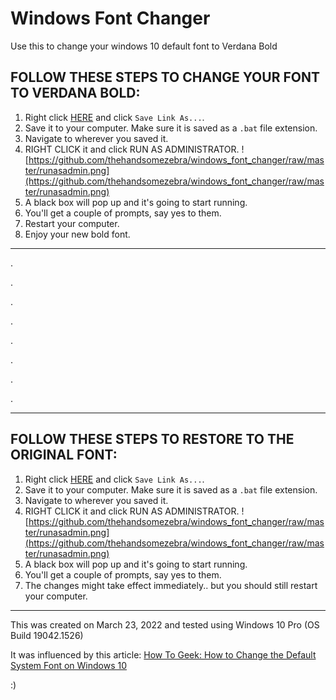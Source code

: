 # Windows Font Changer

Use this to change your windows 10 default font to Verdana Bold


## FOLLOW THESE STEPS TO CHANGE YOUR FONT TO VERDANA BOLD:

1. Right click [HERE](https://raw.githubusercontent.com/thehandsomezebra/windows_font_changer/master/new_font.bat) and click `Save Link As...`.
2. Save it to your computer. Make sure it is saved as a `.bat` file extension.
3. Navigate to wherever you saved it.
4. RIGHT CLICK it and click RUN AS ADMINISTRATOR.  ![https://github.com/thehandsomezebra/windows_font_changer/raw/master/runasadmin.png](https://github.com/thehandsomezebra/windows_font_changer/raw/master/runasadmin.png)
5. A black box will pop up and it's going to start running.
6. You'll get a couple of prompts, say yes to them.
7. Restart your computer.
8. Enjoy your new bold font.

---
.

.

.

.

.

.

.

.

---

## FOLLOW THESE STEPS TO RESTORE TO THE ORIGINAL FONT:

1. Right click [HERE](https://raw.githubusercontent.com/thehandsomezebra/windows_font_changer/master/revert_font.bat) and click `Save Link As...`.
2. Save it to your computer. Make sure it is saved as a `.bat` file extension.
3. Navigate to wherever you saved it.
4. RIGHT CLICK it and click RUN AS ADMINISTRATOR.  ![https://github.com/thehandsomezebra/windows_font_changer/raw/master/runasadmin.png](https://github.com/thehandsomezebra/windows_font_changer/raw/master/runasadmin.png)
5. A black box will pop up and it's going to start running.
6. You'll get a couple of prompts, say yes to them.
7. The changes might take effect immediately.. but you should still restart your computer.



---


This was created on March 23, 2022 and tested using Windows 10 Pro (OS Build 19042.1526)

It was influenced by this article: [How To Geek: How to Change the Default System Font on Windows 10](https://www.howtogeek.com/716407/how-to-change-the-default-system-font-on-windows-10/#:~:text=Open%20the%20%E2%80%9CStart%E2%80%9D%20menu%2C,and%20click%20the%20font%20name)

:) 


